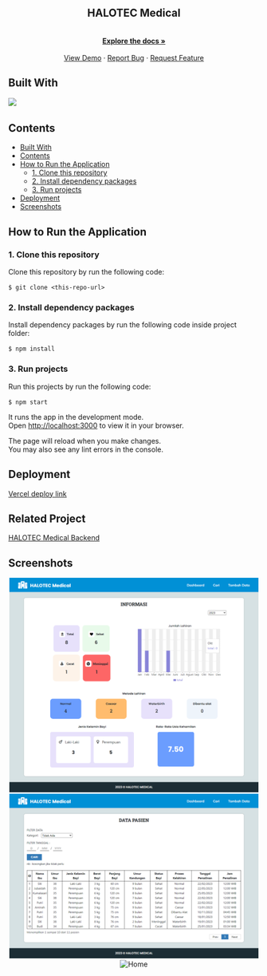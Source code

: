 <div align="center">
  <h2 align="center">HALOTEC Medical</h2>

  <p align="center">
    <br />
    <a href="#"><strong>Explore the docs »</strong></a>
    <br />
    <br />
    <a href="https://helotec-app.vercel.app/">View Demo</a>
    ·
    <a href="#">Report Bug</a>
    ·
    <a href="#">Request Feature</a>
  </p>
</div>

## Built With

<p align="left">
  <a href="https://skillicons.dev">
    <img src="https://skillicons.dev/icons?i=react,nextjs,javascript," />
  </a>
</p>

</div>

## Contents

- [Built With](#built-with)
- [Contents](#contents)
- [How to Run the Application](#how-to-run-the-application)
  - [1. Clone this repository](#1-clone-this-repository)
  - [2. Install dependency packages](#2-install-dependency-packages)
  - [3. Run projects](#4-run-projects)
- [Deployment](#deployment)
- [Screenshots](#screenshots)

<!-- ## Features

### Public

- Login
- Register
- Forgot Password
- Transfer
- Transfer History
- Edit Profile
- Dashboard -->

## How to Run the Application

### 1. Clone this repository

Clone this repository by run the following code:

```
$ git clone <this-repo-url>
```

### 2. Install dependency packages

Install dependency packages by run the following code inside project folder:

```
$ npm install
```

### 3. Run projects

Run this projects by run the following code:

```
$ npm start
```

It runs the app in the development mode.\
Open [http://localhost:3000](http://localhost:3000) to view it in your browser.

The page will reload when you make changes.\
You may also see any lint errors in the console.

## Deployment

[Vercel deploy link](https://helotec-app.vercel.app/)

## Related Project

[HALOTEC Medical Backend](https://helotec-be.vercel.app/)

## Screenshots

<div align="center">
<img width="500" src="./src/assets/img/ss1.png" alt="Home">
<img width="500" src="./src/assets/img/ss2.png" alt="Home">
<img width="500" src="./src/assets/img/ss3.jpg" alt="Home">

</div>